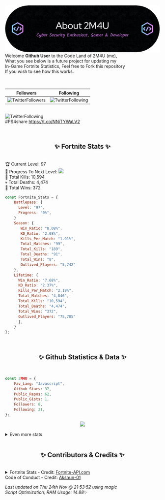 
  ![Header](./src/github-banner.png)
  <br>
  Welcome **Github User** to the Code Land of 2M4U (me),<br>
  What you see below is a future project for updating my<br>
  In-Game Fortnite Statistics, Feel free to Fork this repository<br>
  If you wish to see how this works.
  <br><br>
  <br>
  
  | Followers  | Following |
  | ---------- |:---------:|
  | ![TwitterFollowers](https://img.shields.io/badge/Twitter%20Followers-78-blue)  | ![TwitterFollowing](https://img.shields.io/badge/Twitter%20Following-235-blue)  |


  <br>![TwitterFollowing](https://img.shields.io/badge/Latest%20Tweet--blue)<br>
  #PS4share https://t.co/NNiTYWaLV2
   
  <br><h2 align="center"> ✨ Fortnite Stats ✨</h2><br>
  🏆 Current Level: 97<br>
  🎉 Progress To Next Level: ![](https://geps.dev/progress/0)<br>
  🎯 Total Kills: 10,594<br>
  💀 Total Deaths: 4,474<br>
  👑 Total Wins: 372<br>

```js
const Fortnite_Stats = {
    Battlepass: {
      Level: "97",
      Progress: "0%",    
    }
    Season: { 
       Win_Ratio: "8.08%",
       KD_Ratio: "2.08%",
       Kills_Per_Match: "1.91%",
       Total_Matches: "99",
       Total_Kills: "189",
       Total_Deaths: "91",
       Total_Wins: "8",
       Outlived_Players: "5,742"
    },
    Lifetime: {
      Win_Ratio: "7.68%",
      KD_Ratio: "2.37%",
      Kills_Per_Match: "2.19%",
      Total_Matches: "4,846",
      Total_Kills: "10,594",
      Total_Deaths: "4,474",
      Total_Wins: "372",
      Outlived_Players: "75,705"
      },
    }
}; 
```


<br><h2 align="center"> ✨ Github Statistics & Data ✨</h2><br>

```js
const 2M4U = {
    Fav_Lang: "Javascript",
    Github_Stars: 37,
    Public_Repos: 62,
    Public_Gists: 1,
    Followers: 8,
    Following: 21,
}; 
```

<p align="center">
<img src="https://github-readme-streak-stats.herokuapp.com/?user=2M4U&theme=tokyonight">
</p>
<details>
  <summary>
      Even more stats
  </summary>
  <p align="center">
    <img src="https://github-profile-trophy.vercel.app/?username=2M4U&theme=dracula">
    <img src="https://github-readme-stats.vercel.app/api?username=2M4U&theme=tokyonight&count_private=true&show_icons=true&include_all_commits=true">
  </p>
</details>
<br><h2 align="center"> ✨ Contributors & Credits ✨</h2><br>
<details>
  <summary>
      Fortnite Stats - Credit: <a href="https://fortnite-api.com/?utm_source=github.com/2M4U/2M4U">Fortnite-API.com</a><br>
      Code of Conduct - Credit: <a href="https://github.com/Akshun-01">Akshun-01</a>
  </summary>
</details>

<!-- Last updated on Thu Nov 24 2022 21:53:52 GMT+0000 (Coordinated Universal Time) ;-;-->
<i>Last updated on  Thu 24th Nov @ 21:53:52 using magic<br>
Script Optimization; RAM Usage: 14.88</i>✨